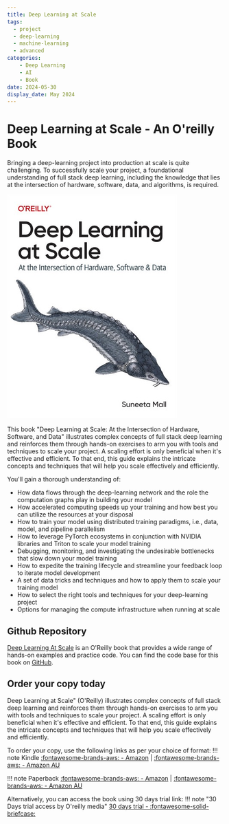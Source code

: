 ```yaml
---
title: Deep Learning at Scale
tags:
  - project
  - deep-learning
  - machine-learning
  - advanced
categories:
    - Deep Learning
    - AI
    - Book
date: 2024-05-30
display_date: May 2024
---
```


# Deep Learning at Scale - An O'reilly Book

Bringing a deep-learning project into production at scale is quite challenging. To successfully scale your project, a foundational understanding of full stack deep learning, including the knowledge that lies at the intersection of hardware, software, data, and algorithms, is required.

![Deep Learning at Scale - An O'reilly Book](../../resources/books/15173-2121843.jpg)


This book "Deep Learning at Scale: At the Intersection of Hardware, Software, and Data" illustrates complex concepts of full stack deep learning and reinforces them through hands-on exercises to arm you with tools and techniques to scale your project. A scaling effort is only beneficial when it's effective and efficient. To that end, this guide explains the intricate concepts and techniques that will help you scale effectively and efficiently.

You'll gain a thorough understanding of:

* How data flows through the deep-learning network and the role the computation graphs play in building your model
* How accelerated computing speeds up your training and how best you can utilize the resources at your disposal
* How to train your model using distributed training paradigms, i.e., data, model, and pipeline parallelism
* How to leverage PyTorch ecosystems in conjunction with NVIDIA libraries and Triton to scale your model training
* Debugging, monitoring, and investigating the undesirable bottlenecks that slow down your model training
* How to expedite the training lifecycle and streamline your feedback loop to iterate model development
* A set of data tricks and techniques and how to apply them to scale your training model
* How to select the right tools and techniques for your deep-learning project
* Options for managing the compute infrastructure when running at scale


## Github Repository

[Deep Learning At Scale](https://www.oreilly.com/library/view/deep-learning-at/9781098145279/) is an O'Reilly book that provides a wide range of hands-on examples and practice code. You can find the code base for this book on [GitHub](https://github.com/suneeta-mall/deep_learning_at_scale).


## **Order your copy today**

Deep Learning at Scale" (O'Reilly) illustrates complex concepts of full stack deep learning and reinforces them through hands-on exercises to arm you with tools and techniques to scale your project. A scaling effort is only beneficial when it's effective and efficient. To that end, this guide explains the intricate concepts and techniques that will help you scale effectively and efficiently. 



To order your copy, use the following links as per your choice of format:
!!! note Kindle
[:fontawesome-brands-aws: - Amazon](https://www.amazon.com/dp/B0D7F9KZWC) | [:fontawesome-brands-aws: - Amazon AU](https://www.amazon.com.au/dp/B0D7F9KZWC)


!!! note Paperback
[:fontawesome-brands-aws: - Amazon](https://www.amazon.com/dp/1098145283) | [:fontawesome-brands-aws: - Amazon AU](https://www.amazon.com.au/dp/1098145283)

Alternatively, you can access the book using 30 days trial link:
!!! note "30 Days trial access by O'reilly media"
[30 days trial - :fontawesome-solid-briefcase:](https://oreillymedia.pxf.io/c/5668688/2121843/15173)

